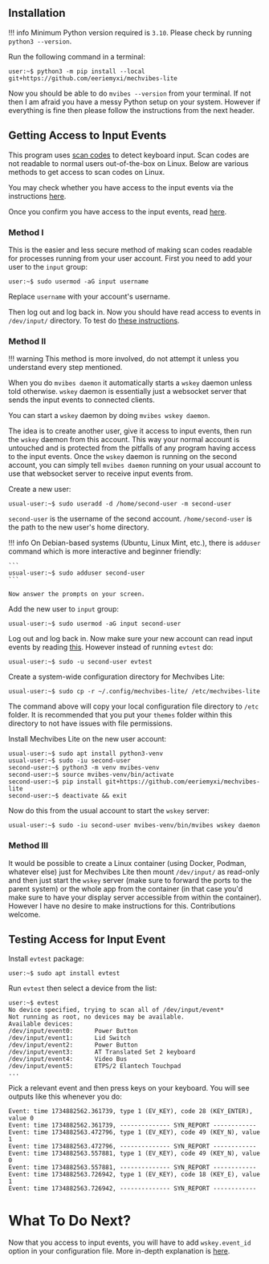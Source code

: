 ## Installation
!!! info
    Minimum Python version required is `3.10`. Please check by running `python3
    --version`.

Run the following command in a terminal:

```shell
user:~$ python3 -m pip install --local git+https://github.com/eeriemyxi/mechvibes-lite
```

Now you should be able to do `mvibes --version` from your terminal. If not then
I am afraid you have a messy Python setup on your system. However if everything
is fine then please follow the instructions from the next header.

## Getting Access to Input Events
This program uses [scan codes](https://en.wikipedia.org/wiki/Scancode) to detect
keyboard input. Scan codes are not readable to normal users out-of-the-box on
Linux. Below are various methods to get access to scan codes on Linux.

You may check whether you have access to the input events via the instructions
[here](#testing-access-for-input-event).

Once you confirm you have access to the input events, read
[here](#what-to-do-next).

### Method I
This is the easier and less secure method of making scan codes readable for
processes running from your user account. First you need to add your user to the
`input` group:

```shell
user:~$ sudo usermod -aG input username
```
Replace `username` with your account's username.

Then log out and log back in. Now you should have read access to events in
`/dev/input/` directory. To test do [these
instructions](#testing-access-for-input-event).

### Method II
!!! warning 
    This method is more involved, do not attempt it unless you
    understand every step mentioned.

When you do `mvibes daemon` it automatically starts a `wskey` daemon unless told
otherwise. `wskey` daemon is essentially just a websocket server that sends the
input events to connected clients.

You can start a `wskey` daemon by doing `mvibes wskey daemon`.

The idea is to create another user, give it access to input events, then run the
`wskey` daemon from this account. This way your normal account is untouched and
is protected from the pitfalls of any program having access to the input events.
Once the `wskey` daemon is running on the second account, you can simply tell
`mvibes daemon` running on your usual account to use that websocket server to
receive input events from.

Create a new user:
```shell
usual-user:~$ sudo useradd -d /home/second-user -m second-user
```
`second-user` is the username of the second account. `/home/second-user` is the
path to the new user's home directory.

!!! info 
    On Debian-based systems (Ubuntu, Linux Mint, etc.), there is `adduser`
    command which is more interactive and beginner friendly:

    ```
    usual-user:~$ sudo adduser second-user
    ```
    
    Now answer the prompts on your screen.

Add the new user to `input` group:

```shell
usual-user:~$ sudo usermod -aG input second-user
```

Log out and log back in. Now make sure your new account can read input events by
reading [this](#testing-access-for-input-event). However instead of running
`evtest` do:

```shell
usual-user:~$ sudo -u second-user evtest
```

Create a system-wide configuration directory for Mechvibes Lite:
```shell
usual-user:~$ sudo cp -r ~/.config/mechvibes-lite/ /etc/mechvibes-lite
```

The command above will copy your local configuration file directory to `/etc`
folder. It is recommended that you put your `themes` folder within this directory
to not have issues with file permissions.

Install Mechvibes Lite on the new user account:

```shell
usual-user:~$ sudo apt install python3-venv
usual-user:~$ sudo -iu second-user
second-user:~$ python3 -m venv mvibes-venv
second-user:~$ source mvibes-venv/bin/activate
second-user:~$ pip install git+https://github.com/eeriemyxi/mechvibes-lite
second-user:~$ deactivate && exit
```

Now do this from the usual account to start the `wskey` server:

```shell
usual-user:~$ sudo -iu second-user mvibes-venv/bin/mvibes wskey daemon
```

### Method III
It would be possible to create a Linux container (using Docker, Podman, whatever
else) just for Mechvibes Lite then mount `/dev/input/` as read-only and then
just start the `wskey` server (make sure to forward the ports to the parent
system) or the whole app from the container (in that case you'd make sure to
have your display server accessible from within the container). However I have
no desire to make instructions for this. Contributions welcome.

## Testing Access for Input Event
Install `evtest` package:

```
user:~$ sudo apt install evtest
```

Run `evtest` then select a device from the list:
```
user:~$ evtest
No device specified, trying to scan all of /dev/input/event*
Not running as root, no devices may be available.
Available devices:
/dev/input/event0:      Power Button
/dev/input/event1:      Lid Switch
/dev/input/event2:      Power Button
/dev/input/event3:      AT Translated Set 2 keyboard
/dev/input/event4:      Video Bus
/dev/input/event5:      ETPS/2 Elantech Touchpad
...
```

Pick a relevant event and then press keys on your keyboard. You will see outputs
like this whenever you do:

```
Event: time 1734882562.361739, type 1 (EV_KEY), code 28 (KEY_ENTER), value 0
Event: time 1734882562.361739, -------------- SYN_REPORT ------------
Event: time 1734882563.472796, type 1 (EV_KEY), code 49 (KEY_N), value 1
Event: time 1734882563.472796, -------------- SYN_REPORT ------------
Event: time 1734882563.557881, type 1 (EV_KEY), code 49 (KEY_N), value 0
Event: time 1734882563.557881, -------------- SYN_REPORT ------------
Event: time 1734882563.726942, type 1 (EV_KEY), code 18 (KEY_E), value 1
Event: time 1734882563.726942, -------------- SYN_REPORT ------------
```

# What To Do Next?
Now that you access to input events, you will have to add `wskey.event_id`
option in your configuration file. More in-depth explanation is
[here](../configuration.md).
